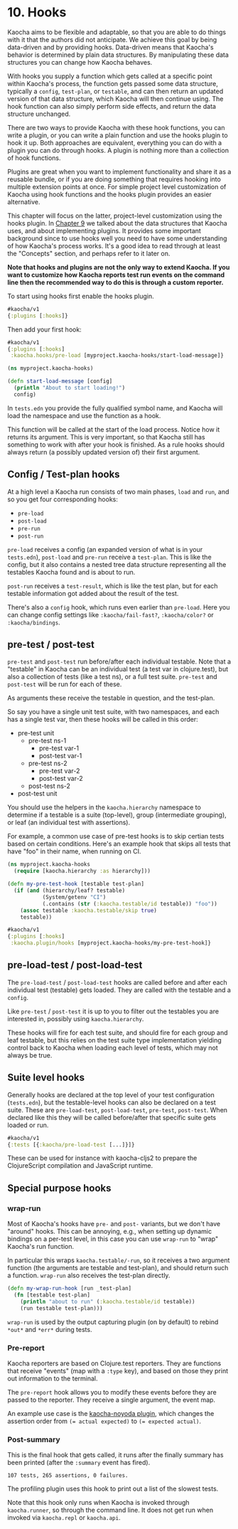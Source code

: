# 10. Hooks

Kaocha aims to be flexible and adaptable, so that you are able to do things with
it that the authors did not anticipate. We achieve this goal by being
data-driven and by providing hooks. Data-driven means that Kaocha's behavior is
determined by plain data structures. By manipulating these data structures you
can change how Kaocha behaves.

With hooks you supply a function which gets called at a specific point within
Kaocha's process, the function gets passed some data structure, typically a
`config`, `test-plan`, or `testable`, and can then return an updated version of
that data structure, which Kaocha will then continue using. The hook function
can also simply perform side effects, and return the data structure unchanged.

There are two ways to provide Kaocha with these hook functions, you can write a
plugin, or you can write a plain function and use the hooks plugin to hook it
up. Both approaches are equivalent, everything you can do with a plugin you can
do through hooks. A plugin is nothing more than a collection of hook functions.

Plugins are great when you want to implement functionality and share it as a
reusable bundle, or if you are doing something that requires hooking into
multiple extension points at once. For simple project level customization of
Kaocha using hook functions and the hooks plugin provides an easier alternative.

This chapter will focus on the latter, project-level customization using the
hooks plugin. In [Chapter 9](09_extending.md) we talked about the data
structures that Kaocha uses, and about implementing plugins. It provides some
important background since to use hooks well you need to have some understanding
of how Kaocha's process works. It's a good idea to read through at least the
"Concepts" section, and perhaps refer to it later on.

**Note that hooks and plugins are not the only way to extend Kaocha. If you want to
customize how Kaocha reports test run events on the command line then the
recommended way to do this is through a custom reporter.**

To start using hooks first enable the hooks plugin.

``` clojure
#kaocha/v1
{:plugins [:hooks]}
```

Then add your first hook:

``` clojure
#kaocha/v1
{:plugins [:hooks]
 :kaocha.hooks/pre-load [myproject.kaocha-hooks/start-load-message]}
```

``` clojure
(ns myproject.kaocha-hooks)

(defn start-load-message [config]
  (println "About to start loading!")
  config)
```

In `tests.edn` you provide the fully qualified symbol name, and Kaocha will load
the namespace and use the function as a hook.

This function will be called at the start of the load process. Notice how it
returns its argument. This is very important, so that Kaocha still has something
to work with after your hook is finished. As a rule hooks should always return
(a possibly updated version of) their first argument.

## Config / Test-plan hooks

At a high level a Kaocha run consists of two main phases, `load` and `run`, and so you get four corresponding hooks:

- `pre-load`
- `post-load`
- `pre-run`
- `post-run`

`pre-load` receives a config (an expanded version of what is in your
`tests.edn`), `post-load` and `pre-run` receive a `test-plan`. This is like the
config, but it also contains a nested tree data structure representing all the
testables Kaocha found and is about to run.

`post-run` receives a `test-result`, which is like the test plan, but for each
testable information got added about the result of the test.

There's also a `config` hook, which runs even earlier than `pre-load`. Here you
can change config settings like `:kaocha/fail-fast?`, `:kaocha/color?` or
`:kaocha/bindings`.

## pre-test / post-test

`pre-test` and `post-test` run before/after each individual testable. Note that
a "testable" in Kaocha can be an individual test (a test var in clojure.test),
but also a collection of tests (like a test ns), or a full test suite.
`pre-test` and `post-test` will be run for each of these.

As arguments these receive the testable in question, and the test-plan.

So say you have a single unit test suite, with two namespaces, and each has a
single test var, then these hooks will be called in this order:

- pre-test unit
  - pre-test ns-1
    - pre-test var-1
    - post-test var-1
  - pre-test ns-2
    - pre-test var-2
    - post-test var-2
  - post-test ns-2
- post-test unit

You should use the helpers in the `kaocha.hierarchy` namespace to determine if a
testable is a suite (top-level), group (intermediate grouping), or leaf (an
individual test with assertions).

For example, a common use case of pre-test hooks is to skip certian tests based
on certain conditions. Here's an example hook that skips all tests that have
"foo" in their name, when running on CI.

``` clojure
(ns myproject.kaocha-hooks
  (require [kaocha.hierarchy :as hierarchy]))

(defn my-pre-test-hook [testable test-plan]
  (if (and (hierarchy/leaf? testable)
           (System/getenv "CI")
           (.contains (str (:kaocha.testable/id testable)) "foo"))
    (assoc testable :kaocha.testable/skip true)
    testable))
```

``` clojure
#kaocha/v1
{:plugins [:hooks]
 :kaocha.plugin/hooks [myproject.kaocha-hooks/my-pre-test-hook]}
```

## pre-load-test / post-load-test

The `pre-load-test` / `post-load-test` hooks are called before and after each
individual test (testable) gets loaded. They are called with the testable and a
`config`.

Like `pre-test` / `post-test` it is up to you to filter out the testables you
are interested in, possibly using `kaocha.hierarchy`.

These hooks will fire for each test suite, and should fire for each group and
leaf testable, but this relies on the test suite type implementation yielding
control back to Kaocha when loading each level of tests, which may not always be
true.

## Suite level hooks

Generally hooks are declared at the top level of your test configuration
(`tests.edn`), but the testable-level hooks can also be declared on a test
suite. These are `pre-load-test`, `post-load-test`, `pre-test`, `post-test`.
When declared like this they will be called before/after that specific suite
gets loaded or run.

``` clojure
#kaocha/v1
{:tests [{:kaocha/pre-load-test [...]}]}
```

These can be used for instance with kaocha-cljs2 to prepare the ClojureScript
compilation and JavaScript runtime.

## Special purpose hooks

### wrap-run

Most of Kaocha's hooks have `pre-` and `post-` variants, but we don't have
"around" hooks. This can be annoying, e.g., when setting up dynamic bindings on a
per-test level, in this case you can use `wrap-run` to "wrap" Kaocha's run
function.

In particular this wraps `kaocha.testable/-run`, so it receives a two argument function (the arguments are testable and test-plan), and should return such a function. `wrap-run` also receives the test-plan directly.

``` clojure
(defn my-wrap-run-hook [run _test-plan]
  (fn [testable test-plan]
    (println "about to run" (:kaocha.testable/id testable))
    (run testable test-plan)))
```

`wrap-run` is used by the output capturing plugin (on by default) to rebind
`*out*` and `*err*` during tests.

### Pre-report

Kaocha reporters are based on Clojure.test reporters. They are functions that
receive "events" (map with a `:type` key), and based on those they print out
information to the terminal.

The `pre-report` hook allows you to modify these events before they are passed
to the reporter. They receive a single argument, the event map.

An example use case is the [kaocha-noyoda
plugin](https://github.com/magnars/kaocha-noyoda), which changes the assertion
order from `(= actual expected)` to `(= expected actual)`.

### Post-summary

This is the final hook that gets called, it runs after the finally summary has
been printed (after the `:summary` event has fired).

```
107 tests, 265 assertions, 0 failures.
```

The profiling plugin uses this hook to print out a list of the slowest tests.

Note that this hook only runs when Kaocha is invoked through `kaocha.runner`, so
through the command line. It does not get run when invoked via `kaocha.repl` or
`kaocha.api`.
